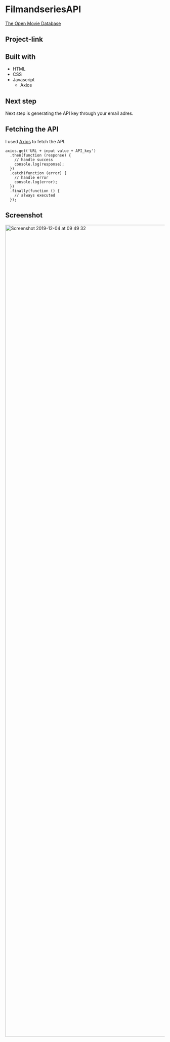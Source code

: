 # FilmandseriesAPI
[The Open Movie Database](http://www.omdbapi.com/)

## Project-link

## Built with

- HTML
- CSS
- Javascript
  - Axios
  
  
 ## Next step
Next step is generating the API key through your email adres.


 ## Fetching the API 
I used [Axios](https://github.com/axios/axios) to fetch the API.

```
axios.get('URL + input value + API_key')
  .then(function (response) {
    // handle success
    console.log(response);
  })
  .catch(function (error) {
    // handle error
    console.log(error);
  })
  .finally(function () {
    // always executed
  });
```

## Screenshot

<img width="2557" alt="Screenshot 2019-12-04 at 09 49 32" src="https://user-images.githubusercontent.com/49682756/70127928-4b1a6c00-167c-11ea-8f68-9cea7d34d4c8.png">

